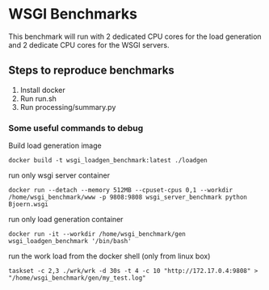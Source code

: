 
# WSGI Benchmarks

This benchmark will run with 2 dedicated CPU cores for the load generation and 2 dedicate CPU cores for the WSGI servers.

## Steps to reproduce benchmarks

1. Install docker
2. Run run.sh <output directory>
3. Run processing/summary.py



### Some useful commands to debug 

Build load generation image

    docker build -t wsgi_loadgen_benchmark:latest ./loadgen

run only wsgi server container

    docker run --detach --memory 512MB --cpuset-cpus 0,1 --workdir /home/wsgi_benchmark/www -p 9808:9808 wsgi_server_benchmark python Bjoern.wsgi


run only load generation container 

    docker run -it --workdir /home/wsgi_benchmark/gen wsgi_loadgen_benchmark '/bin/bash'

run the work load from the docker shell (only from linux box)
    
    taskset -c 2,3 ./wrk/wrk -d 30s -t 4 -c 10 "http://172.17.0.4:9808" > "/home/wsgi_benchmark/gen/my_test.log"

